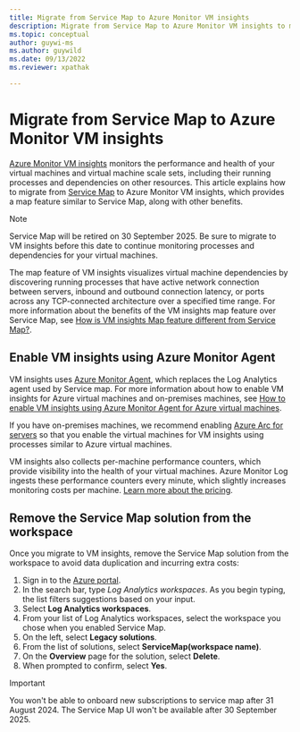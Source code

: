 ```yaml
---
title: Migrate from Service Map to Azure Monitor VM insights
description: Migrate from Service Map to Azure Monitor VM insights to monitor the performance and health of virtual machines and scale sets, including their running processes and dependencies on other resources.
ms.topic: conceptual
author: guywi-ms
ms.author: guywild
ms.date: 09/13/2022
ms.reviewer: xpathak

---
```


# Migrate from Service Map to Azure Monitor VM insights

[Azure Monitor VM insights](../vm/vminsights-overview.md) monitors the performance and health of your virtual machines and virtual machine scale sets, including their running processes and dependencies on other resources. This article explains how to migrate from [Service Map](../vm/service-map.md) to Azure Monitor VM insights, which provides a map feature similar to Service Map, along with other benefits. 

> [!NOTE]
> Service Map will be retired on 30 September 2025. Be sure to migrate to VM insights before this date to continue monitoring processes and dependencies for your virtual machines.

The map feature of VM insights visualizes virtual machine dependencies by discovering running processes that have active network connection between servers, inbound and outbound connection latency, or ports across any TCP-connected architecture over a specified time range. For more information about the benefits of the VM insights map feature over Service Map, see [How is VM insights Map feature different from Service Map?](/azure/azure-monitor/faq#how-is-vm-insights-map-feature-different-from-service-map-). 

## Enable VM insights using Azure Monitor Agent

VM insights uses [Azure Monitor Agent](../agents/agents-overview.md), which replaces the Log Analytics agent used by Service map. For more information about how to enable VM insights for Azure virtual machines and on-premises machines, see [How to enable VM insights using Azure Monitor Agent for Azure virtual machines](../vm/vminsights-enable-overview.md#agents).

If you have on-premises machines, we recommend enabling [Azure Arc for servers](../../azure-arc/servers/overview.md) so that you enable the virtual machines for VM insights using processes similar to Azure virtual machines.

VM insights also collects per-machine performance counters, which provide visibility into the health of your virtual machines. Azure Monitor Log ingests these performance counters every minute, which slightly increases monitoring costs per machine. [Learn more about the pricing](../vm/vminsights-overview.md#pricing).


## Remove the Service Map solution from the workspace

Once you migrate to VM insights, remove the Service Map solution from the workspace to avoid data duplication and incurring extra costs:

1. Sign in to the [Azure portal](https://portal.azure.com/).
1. In the search bar, type *Log Analytics workspaces*. As you begin typing, the list filters suggestions based on your input. 
1. Select **Log Analytics workspaces**.
1. From your list of Log Analytics workspaces, select the workspace you chose when you enabled Service Map.
1. On the left, select **Legacy solutions**.
1. From the list of solutions, select **ServiceMap(workspace name)**. 
1. On the **Overview** page for the solution, select **Delete**. 
1. When prompted to confirm, select **Yes**.

> [!IMPORTANT]
> You won't be able to onboard new subscriptions to service map after 31 August 2024. The Service Map UI won't be available after 30 September 2025.
